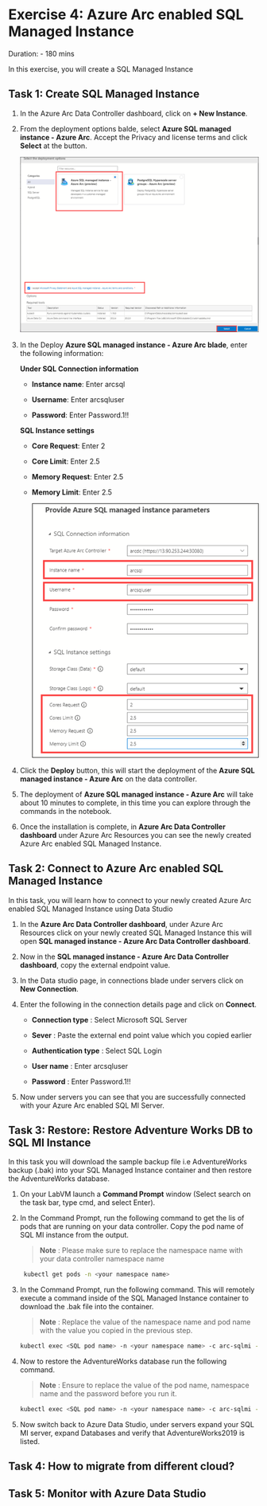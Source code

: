 # Exercise 4: Azure Arc enabled SQL Managed Instance

Duration: - 180 mins

In this exercise, you will create a SQL Managed Instance

## Task 1: Create SQL Managed Instance 

1. In the Azure Arc Data Controller dashboard, click on **+ New Instance**.

1. From the deployment options balde, select **Azure SQL managed instance - Azure Arc**. Accept the Privacy and license terms and click **Select** at the button.

   ![](images/sql-instance.png "Confirm")

1. In the Deploy **Azure SQL managed instance - Azure Arc blade**, enter the following information:

   **Under SQL Connection information**
   
   - **Instance name**: Enter arcsql
   
   - **Username**:  Enter arcsqluser
   
   - **Password**: Enter Password.1!!
   
   **SQL Instance settings**
  
   - **Core Request**: Enter 2
   
   - **Core Limit**: Enter 2.5
   
   - **Memory Request**: Enter 2.5
   
   - **Memory Limit**: Enter 2.5
   
     ![](images/sql-instance1.png "Confirm")
     
1. Click the **Deploy** button, this will start the deployment of the  **Azure SQL managed instance - Azure Arc** on the data controller.

1. The deployment of **Azure SQL managed instance - Azure Arc** will take about 10 minutes to complete, in this time you can explore through the commands in the notebook.

1. Once the installation is complete, in **Azure Arc Data Controller dashboard** under Azure Arc Resources you can see the newly created Azure Arc enabled SQL Managed Instance.

## Task 2: Connect to Azure Arc enabled SQL Managed Instance

In this task, you will learn how to connect to your newly created Azure Arc enabled SQL Managed Instance using Data Studio

1. In the **Azure Arc Data Controller dashboard**, under Azure Arc Resources click on your newly created SQL Managed Instance this will open  **SQL managed instance - Azure Arc Data Controller dashboard**.

1. Now in the **SQL managed instance - Azure Arc Data Controller dashboard**, copy the external endpoint value. 

1. In the Data studio page, in connections blade under servers click on **New Connection**.

1. Enter the following in the connection details page and click on **Connect**.

   - **Connection type** : Select Microsoft SQL Server
   
   - **Sever** : Paste the external end point value which you copied earlier
   
   - **Authentication type** : Select SQL Login
   
   - **User name** : Enter arcsqluser
   
   - **Password** : Enter Password.1!!
   
1. Now under servers you can see that you are successfully connected with your Azure Arc enabled SQL MI Server.

## Task 3: Restore: Restore Adventure Works DB to SQL MI Instance

In this task you will download the sample backup file i.e AdventureWorks backup (.bak) into your SQL Managed Instance container and then restore the AdventureWorks database.

1. On your LabVM launch a **Command Prompt** window (Select search on the task bar, type cmd, and select Enter).

1. In the Command Prompt, run the following command to get the lis of pods that are running on your data controller. Copy the pod name of SQL MI instance from the output.

   > **Note** : Please make sure to replace the namespace name with your data controller namespace name

   ```BASH
    kubectl get pods -n <your namespace name>
   ```
   
1. In the Command Prompt, run the following command. This will remotely execute a command inside of the SQL Managed Instance container to download the .bak file into the container. 

   >**Note** : Replace the value of the namespace name and pod name with the value you copied in the previous step.

   ```BASH
   kubectl exec <SQL pod name> -n <your namespace name> -c arc-sqlmi -- wget https://github.com/Microsoft/sql-server-samples/releases/download/adventureworks/AdventureWorks2019.bak -O /var/opt/mssql/data/AdventureWorks2019.bak
   ```

1. Now to restore the AdventureWorks database run the following command.

   > **Note** : Ensure to replace the value of the pod name, namespace name and the password before you run it.

   ```BASH
   kubectl exec <SQL pod name> -n <your namespace name> -c arc-sqlmi -- /opt/mssql-tools/bin/sqlcmd -S localhost -U sa -P <password> -Q "RESTORE DATABASE AdventureWorks2019 FROM  DISK = N'/var/opt/mssql/data/AdventureWorks2019.bak' WITH MOVE 'AdventureWorks2017' TO '/var/opt/mssql/data/AdventureWorks2019.mdf', MOVE 'AdventureWorks2017_Log' TO '/var/opt/mssql/data/AdventureWorks2019_Log.ldf'"
   ```

1. Now switch back to Azure Data Studio, under servers expand your SQL MI server, expand Databases and verify that AdventureWorks2019 is listed.

## Task 4: How to migrate from different cloud?

## Task 5: Monitor with Azure Data Studio
